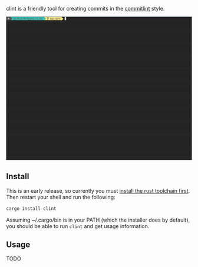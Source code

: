 
clint is a friendly tool for creating commits in the [commitlint] style.


[commitlint]: https://github.com/conventional-changelog/commitlint

![screen recording of usage](./assets/usage.gif)

## Install

This is an early release, so currently you must [install the rust toolchain first][rustup]. Then restart your shell and run the following:

```sh
cargo install clint
```

Assuming ~/.cargo/bin is in your PATH (which the installer does by default), you should be able to run `clint` and get usage information.

## Usage

TODO

[rustup]: https://rustup.rs/
